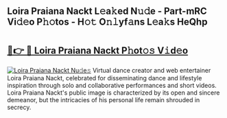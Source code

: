 ## Loira Praiana Nackt L𝚎a𝚔ed N𝚞𝚍e - Part-mRC Vi𝚍𝚎o P𝚑𝚘tos - H𝚘𝚝 O𝚗𝚕yf𝚊ns L𝚎a𝚔s HeQhp

# <h2><a href="http://kf65ub7.oniu.top/?m=Loira+Praiana+Nackt">🔗👉 🔴 Loira Praiana Nackt P𝚑ot𝚘𝚜 V𝚒d𝚎o</a></h2>

[![Loira Praiana Nackt Nu𝚍e𝚜](https://i.imgur.com/0qMVB7G.gif)](http://kf65ub7.oniu.top/?m=Loira+Praiana+Nackt)
Virtual dance creator and web entertainer Loira Praiana Nackt, celebrated for disseminating dance and lifestyle inspiration through solo and collaborative performances and short videos. Loira Praiana Nackt's public image is characterized by its open and sincere demeanor, but the intricacies of his personal life remain shrouded in secrecy.  
